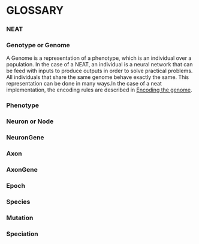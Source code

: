 # GLOSSARY

### NEAT

### Genotype or Genome

A Genome is a representation of a phenotype, which is an individual over a population. In the case of a NEAT, an individual is a neural network that can be feed with inputs to produce outputs in order to solve practical problems. All individuals that share the same genome behave exactly the same. This representation can be done in many ways.In the case of a neat implementation, the encoding rules are described in [Encoding the genome](#encoding-the-genome).

### Phenotype

### Neuron or Node

### NeuronGene

### Axon

### AxonGene

### Epoch

### Species

### Mutation

### Speciation
